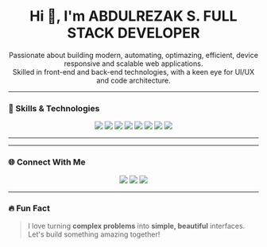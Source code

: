 <!-- Profile Banner -->

<h1 align="center">Hi 👋, I'm ABDULREZAK S. FULL STACK DEVELOPER</h1>

<p align="center">
  Passionate about building modern, automating, optimazing, efficient, device responsive and scalable web applications.<br />
  Skilled in front-end and back-end technologies, with a keen eye for UI/UX and code architecture.
</p>

---

### 🚀 Skills & Technologies

<p align="center">
  <img src="https://img.shields.io/badge/HTML5-E34F26?style=for-the-badge&logo=html5&logoColor=white" />
  <img src="https://img.shields.io/badge/CSS3-1572B6?style=for-the-badge&logo=css3&logoColor=white" />
  <img src="https://img.shields.io/badge/JavaScript-F7DF1E?style=for-the-badge&logo=javascript&logoColor=black" />
  <img src="https://img.shields.io/badge/React-61DAFB?style=for-the-badge&logo=react&logoColor=black" />
  <img src="https://img.shields.io/badge/Java-007396?style=for-the-badge&logo=java&logoColor=white" />
  <img src="https://img.shields.io/badge/PHP-777BB4?style=for-the-badge&logo=php&logoColor=white" />
  <img src="https://img.shields.io/badge/Laravel-F05340?style=for-the-badge&logo=laravel&logoColor=white" />
  <img src="https://img.shields.io/badge/Bootstrap-7952B3?style=for-the-badge&logo=bootstrap&logoColor=white" />
</p>

---

---

### 🌐 Connect With Me

<p align="center">
  <a href="https://www.linkedin.com/posts/abdulrezak-shukra-1b905b32b_activity-7335885787168727040-LJfZ?utm_source=social_share_video_v2&utm_medium=android_app&rcm=ACoAAFMfkF0BnA2BsYjr9NSEAk0ThJLL-17DDPM&utm_campaign=copy_link"><img src="https://img.shields.io/badge/LinkedIn-0077B5?style=flat-square&logo=linkedin&logoColor=white"/></a>
  <a href="mailto:abdulrezakshukra17@gmail.com"><img src="https://img.shields.io/badge/Email-D14836?style=flat-square&logo=gmail&logoColor=white"/></a>
  <a href="https://www.upwork.com/freelancers/~01dae7cb4b2c394be5"><img src="https://img.shields.io/badge/Portfolio-000000?style=flat-square&logo=github&logoColor=white"/></a>
</p>

---

### 🔥 Fun Fact

> I love turning **complex problems** into **simple, beautiful** interfaces. Let's build something amazing together!
